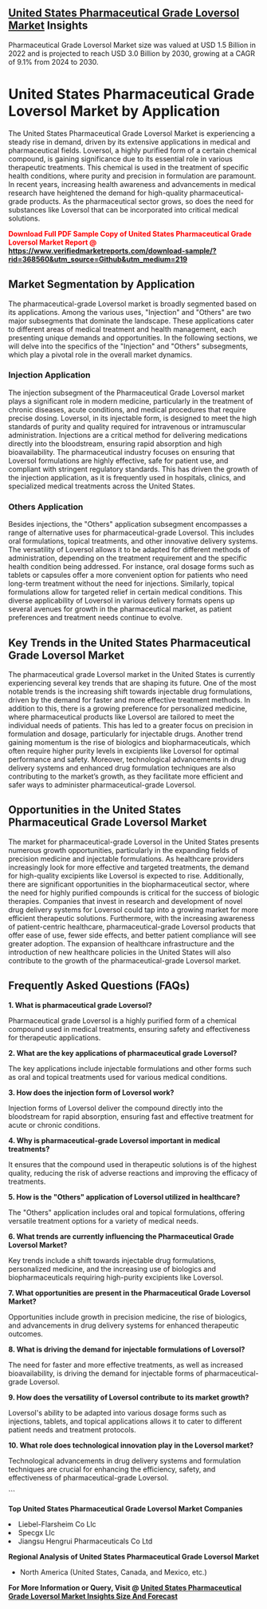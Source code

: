 <h2><a href="https://www.verifiedmarketreports.com/download-sample/?rid=368560&amp;utm_source=Github&amp;utm_medium=219" target="_blank">United States Pharmaceutical Grade Loversol Market</a> Insights</h2><p>Pharmaceutical Grade Loversol Market size was valued at USD 1.5 Billion in 2022 and is projected to reach USD 3.0 Billion by 2030, growing at a CAGR of 9.1% from 2024 to 2030.</p><p> <h1>United States Pharmaceutical Grade Loversol Market by Application</h1> <p>The United States Pharmaceutical Grade Loversol Market is experiencing a steady rise in demand, driven by its extensive applications in medical and pharmaceutical fields. Loversol, a highly purified form of a certain chemical compound, is gaining significance due to its essential role in various therapeutic treatments. This chemical is used in the treatment of specific health conditions, where purity and precision in formulation are paramount. In recent years, increasing health awareness and advancements in medical research have heightened the demand for high-quality pharmaceutical-grade products. As the pharmaceutical sector grows, so does the need for substances like Loversol that can be incorporated into critical medical solutions.</p> <p><strong><p><span class=""><span style="color: #ff0000;"><strong>Download Full PDF Sample Copy of United States Pharmaceutical Grade Loversol Market Report</strong> @ </span><a href="https://www.verifiedmarketreports.com/download-sample/?rid=368560&amp;utm_source=Github&amp;utm_medium=219" target="_blank">https://www.verifiedmarketreports.com/download-sample/?rid=368560&amp;utm_source=Github&amp;utm_medium=219</a></span></p></strong></p> <h2>Market Segmentation by Application</h2> <p>The pharmaceutical-grade Loversol market is broadly segmented based on its applications. Among the various uses, "Injection" and "Others" are two major subsegments that dominate the landscape. These applications cater to different areas of medical treatment and health management, each presenting unique demands and opportunities. In the following sections, we will delve into the specifics of the "Injection" and "Others" subsegments, which play a pivotal role in the overall market dynamics.</p> <h3>Injection Application</h3> <p>The injection subsegment of the Pharmaceutical Grade Loversol market plays a significant role in modern medicine, particularly in the treatment of chronic diseases, acute conditions, and medical procedures that require precise dosing. Loversol, in its injectable form, is designed to meet the high standards of purity and quality required for intravenous or intramuscular administration. Injections are a critical method for delivering medications directly into the bloodstream, ensuring rapid absorption and high bioavailability. The pharmaceutical industry focuses on ensuring that Loversol formulations are highly effective, safe for patient use, and compliant with stringent regulatory standards. This has driven the growth of the injection application, as it is frequently used in hospitals, clinics, and specialized medical treatments across the United States.</p> <h3>Others Application</h3> <p>Besides injections, the "Others" application subsegment encompasses a range of alternative uses for pharmaceutical-grade Loversol. This includes oral formulations, topical treatments, and other innovative delivery systems. The versatility of Loversol allows it to be adapted for different methods of administration, depending on the treatment requirement and the specific health condition being addressed. For instance, oral dosage forms such as tablets or capsules offer a more convenient option for patients who need long-term treatment without the need for injections. Similarly, topical formulations allow for targeted relief in certain medical conditions. This diverse applicability of Loversol in various delivery formats opens up several avenues for growth in the pharmaceutical market, as patient preferences and treatment needs continue to evolve.</p> <h2>Key Trends in the United States Pharmaceutical Grade Loversol Market</h2> <p>The pharmaceutical grade Loversol market in the United States is currently experiencing several key trends that are shaping its future. One of the most notable trends is the increasing shift towards injectable drug formulations, driven by the demand for faster and more effective treatment methods. In addition to this, there is a growing preference for personalized medicine, where pharmaceutical products like Loversol are tailored to meet the individual needs of patients. This has led to a greater focus on precision in formulation and dosage, particularly for injectable drugs. Another trend gaining momentum is the rise of biologics and biopharmaceuticals, which often require higher purity levels in excipients like Loversol for optimal performance and safety. Moreover, technological advancements in drug delivery systems and enhanced drug formulation techniques are also contributing to the market’s growth, as they facilitate more efficient and safer ways to administer pharmaceutical-grade Loversol.</p> <h2>Opportunities in the United States Pharmaceutical Grade Loversol Market</h2> <p>The market for pharmaceutical-grade Loversol in the United States presents numerous growth opportunities, particularly in the expanding fields of precision medicine and injectable formulations. As healthcare providers increasingly look for more effective and targeted treatments, the demand for high-quality excipients like Loversol is expected to rise. Additionally, there are significant opportunities in the biopharmaceutical sector, where the need for highly purified compounds is critical for the success of biologic therapies. Companies that invest in research and development of novel drug delivery systems for Loversol could tap into a growing market for more efficient therapeutic solutions. Furthermore, with the increasing awareness of patient-centric healthcare, pharmaceutical-grade Loversol products that offer ease of use, fewer side effects, and better patient compliance will see greater adoption. The expansion of healthcare infrastructure and the introduction of new healthcare policies in the United States will also contribute to the growth of the pharmaceutical-grade Loversol market.</p> <h2>Frequently Asked Questions (FAQs)</h2> <p><strong>1. What is pharmaceutical grade Loversol?</strong></p> <p>Pharmaceutical grade Loversol is a highly purified form of a chemical compound used in medical treatments, ensuring safety and effectiveness for therapeutic applications.</p> <p><strong>2. What are the key applications of pharmaceutical grade Loversol?</strong></p> <p>The key applications include injectable formulations and other forms such as oral and topical treatments used for various medical conditions.</p> <p><strong>3. How does the injection form of Loversol work?</strong></p> <p>Injection forms of Loversol deliver the compound directly into the bloodstream for rapid absorption, ensuring fast and effective treatment for acute or chronic conditions.</p> <p><strong>4. Why is pharmaceutical-grade Loversol important in medical treatments?</strong></p> <p>It ensures that the compound used in therapeutic solutions is of the highest quality, reducing the risk of adverse reactions and improving the efficacy of treatments.</p> <p><strong>5. How is the "Others" application of Loversol utilized in healthcare?</strong></p> <p>The "Others" application includes oral and topical formulations, offering versatile treatment options for a variety of medical needs.</p> <p><strong>6. What trends are currently influencing the Pharmaceutical Grade Loversol Market?</strong></p> <p>Key trends include a shift towards injectable drug formulations, personalized medicine, and the increasing use of biologics and biopharmaceuticals requiring high-purity excipients like Loversol.</p> <p><strong>7. What opportunities are present in the Pharmaceutical Grade Loversol Market?</strong></p> <p>Opportunities include growth in precision medicine, the rise of biologics, and advancements in drug delivery systems for enhanced therapeutic outcomes.</p> <p><strong>8. What is driving the demand for injectable formulations of Loversol?</strong></p> <p>The need for faster and more effective treatments, as well as increased bioavailability, is driving the demand for injectable forms of pharmaceutical-grade Loversol.</p> <p><strong>9. How does the versatility of Loversol contribute to its market growth?</strong></p> <p>Loversol's ability to be adapted into various dosage forms such as injections, tablets, and topical applications allows it to cater to different patient needs and treatment protocols.</p> <p><strong>10. What role does technological innovation play in the Loversol market?</strong></p> <p>Technological advancements in drug delivery systems and formulation techniques are crucial for enhancing the efficiency, safety, and effectiveness of pharmaceutical-grade Loversol.</p> ```</p><p><strong>Top United States Pharmaceutical Grade Loversol Market Companies</strong></p><div data-test-id=""><p><li>Liebel-Flarsheim Co Llc</li><li> Specgx Llc</li><li> Jiangsu Hengrui Pharmaceuticals Co Ltd</li></p><div><strong>Regional Analysis of&nbsp;United States Pharmaceutical Grade Loversol Market</strong></div><ul><li dir="ltr"><p dir="ltr">North America&nbsp;(United States, Canada, and Mexico, etc.)</p></li></ul><p><strong>For More Information or Query, Visit @&nbsp;</strong><strong><a href="https://www.verifiedmarketreports.com/product/pharmaceutical-grade-loversol-market/?utm_source=Github&amp;utm_medium=219" target="_blank">United States Pharmaceutical Grade Loversol Market Insights Size And Forecast</a></strong></p></div>

